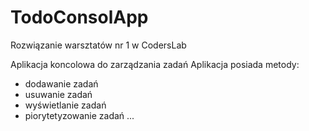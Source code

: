 # TodoConsolApp
Rozwiązanie warsztatów nr 1 w CodersLab

Aplikacja koncolowa do zarządzania zadań
Aplikacja posiada metody:
- dodawanie zadań
- usuwanie zadań
- wyświetlanie zadań
- piorytetyzowanie zadań
...
